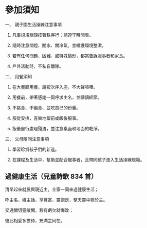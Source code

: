 # 參加須知

一、 親子園生活操練注意事項

1. 凡事規規矩矩按著秩序行；請遵守時間表。

2. 隨時注意關燈、關水、關冷氣，並維護環境整潔。

3. 若有任何問題、困難、或特殊情形，都當告訴服事者和家長。

4. 戶外活動時，不私自離隊。

二、 用餐須知

1. 在大餐廳用餐，請按次序入座，不大聲喧嘩。

2. 用餐前，帶著感謝一同呼求主名，並禱讀經節。

3. 不挑食、不偏食、並吃自己的份量。

4. 服從安排，喜樂地飯前或飯後服事。

5. 飯後自行處理殘渣，並注意桌面和地面的乾淨。

三、 父母陪同注意事項

1. 學習珍賞孩子們的新造。

2. 在課程及生活中，幫助並配合服事者，且帶同孩子進入生活操練規範。

## 過健康生活（兒童詩歌 834 首）

清早起來就晨興親近主，全家一同來過健康生活；

呼主名，禱主話，享豐富，靈飽足，整天靈中聯於主。

交通關切靈敞開，若有虧欠就悔改；

彼此相愛多擔待，充滿主同在。

